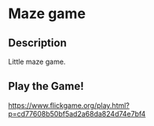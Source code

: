 # Maze game

## Description

Little maze game.

## Play the Game!
https://www.flickgame.org/play.html?p=cd77608b50bf5ad2a68da824d74e7bf4
